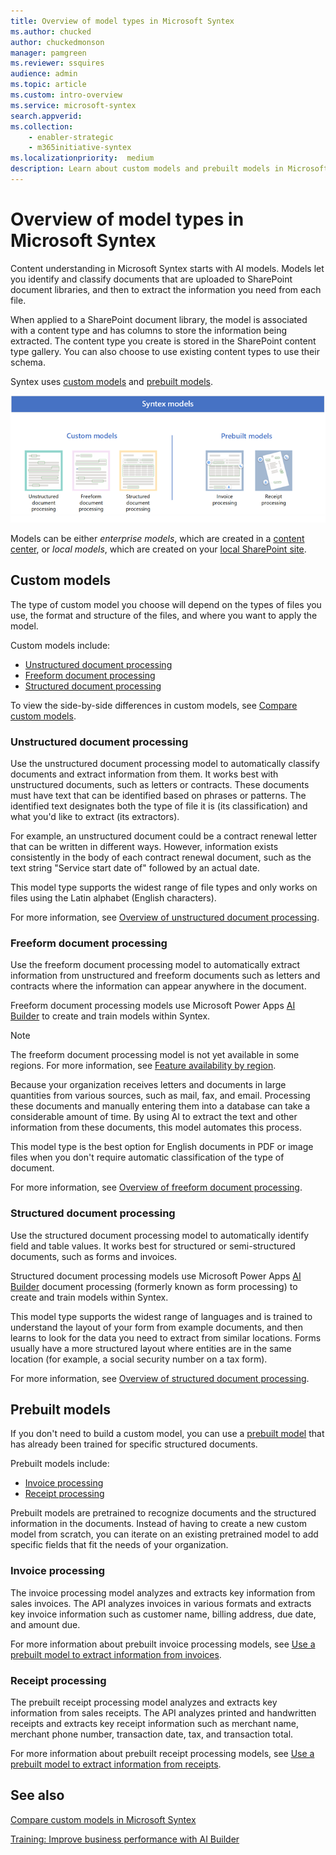 ```yaml
---
title: Overview of model types in Microsoft Syntex
ms.author: chucked
author: chuckedmonson
manager: pamgreen
ms.reviewer: ssquires
audience: admin
ms.topic: article
ms.custom: intro-overview
ms.service: microsoft-syntex
search.appverid: 
ms.collection: 
    - enabler-strategic
    - m365initiative-syntex
ms.localizationpriority:  medium
description: Learn about custom models and prebuilt models in Microsoft Syntex.
---
```


# Overview of model types in Microsoft Syntex

Content understanding in Microsoft Syntex starts with AI models. Models let you identify and classify documents that are uploaded to SharePoint document libraries, and then to extract the information you need from each file.

When applied to a SharePoint document library, the model is associated with a content type and has columns to store the information being extracted. The content type you create is stored in the SharePoint content type gallery. You can also choose to use existing content types to use their schema.

Syntex uses [custom models](#custom-models) and [prebuilt models](#prebuilt-models). 

![Diagram showing the types of Syntex custom and prebuilt models.](../media/content-understanding/syntex-model-types-diagram.png)

Models can be either *enterprise models*, which are created in a [content center](create-a-content-center.md), or *local models*, which are created on your [local SharePoint site](create-local-model.md).

<!---
</br>

> [!VIDEO https://www.microsoft.com/videoplayer/embed/RE4GJXS] 

</br>
--->

## Custom models

The type of custom model you choose will depend on the types of files you use, the format and structure of the files, and where you want to apply the model.

Custom models include:

- [Unstructured document processing](#unstructured-document-processing)
- [Freeform document processing](#freeform-document-processing)
- [Structured document processing](#structured-document-processing)

To view the side-by-side differences in custom models, see [Compare custom models](./difference-between-document-understanding-and-form-processing-model.md).

### Unstructured document processing

Use the unstructured document processing model to automatically classify documents and extract information from them. It works best with unstructured documents, such as letters or contracts. These documents must have text that can be identified based on phrases or patterns. The identified text designates both the type of file it is (its classification) and what you'd like to extract (its extractors).

For example, an unstructured document could be a contract renewal letter that can be written in different ways. However, information exists consistently in the body of each contract renewal document, such as the text string "Service start date of" followed by an actual date.

This model type supports the widest range of file types and only works on files using the Latin alphabet (English characters).

For more information, see [Overview of unstructured document processing](document-understanding-overview.md).

### Freeform document processing

Use the freeform document processing model to automatically extract information from unstructured and freeform documents such as letters and contracts where the information can appear anywhere in the document.

Freeform document processing models use Microsoft Power Apps [AI Builder](/ai-builder/form-processing-model-overview) to create and train models within Syntex. 

> [!NOTE]
> The freeform document processing model is not yet available in some regions. For more information, see [Feature availability by region](/ai-builder/availability-region).

Because your organization receives letters and documents in large quantities from various sources, such as mail, fax, and email. Processing these documents and manually entering them into a database can take a considerable amount of time. By using AI to extract the text and other information from these documents, this model automates this process.

This model type is the best option for English documents in PDF or image files when you don't require automatic classification of the type of document.

For more information, see [Overview of freeform document processing](freeform-document-processing-overview.md).

### Structured document processing

Use the structured document processing model to automatically identify field and table values. It works best for structured or semi-structured documents, such as forms and invoices.

Structured document processing models use Microsoft Power Apps [AI Builder](/ai-builder/form-processing-model-overview) document processing (formerly known as form processing) to create and train models within Syntex. 

This model type supports the widest range of languages and is trained to understand the layout of your form from example documents, and then learns to look for the data you need to extract from similar locations. Forms usually have a more structured layout where entities are in the same location (for example, a social security number on a tax form).

For more information, see [Overview of structured document processing](form-processing-overview.md).

## Prebuilt models

If you don't need to build a custom model, you can use a [prebuilt model](prebuilt-overview.md) that has already been trained for specific structured documents.

Prebuilt models include:

- [Invoice processing](#invoice-processing)
- [Receipt processing](#receipt-processing)

Prebuilt models are pretrained to recognize documents and the structured information in the documents. Instead of having to create a new custom model from scratch, you can iterate on an existing pretrained model to add specific fields that fit the needs of your organization.

### Invoice processing

The invoice processing model analyzes and extracts key information from sales invoices. The API analyzes invoices in various formats and extracts key invoice information such as customer name, billing address, due date, and amount due.

For more information about prebuilt invoice processing models, see [Use a prebuilt model to extract information from invoices](prebuilt-model-invoice.md).

### Receipt processing

The prebuilt receipt processing model analyzes and extracts key information from sales receipts. The API analyzes printed and handwritten receipts and extracts key receipt information such as merchant name, merchant phone number, transaction date, tax, and transaction total.

For more information about prebuilt receipt processing models, see [Use a prebuilt model to extract information from receipts](prebuilt-model-receipt.md).

## See also

[Compare custom models in Microsoft Syntex](./difference-between-document-understanding-and-form-processing-model.md)

[Training: Improve business performance with AI Builder](/learn/paths/improve-business-performance-ai-builder/?source=learn)

